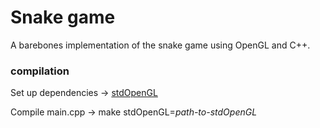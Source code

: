 # Snake game

A barebones implementation of the snake game using OpenGL and C++.

### compilation

Set up dependencies -> [stdOpenGL](https://github.com/LACHBAC5/stdOpenGL)

Compile main.cpp -> make stdOpenGL=*path-to-stdOpenGL*
